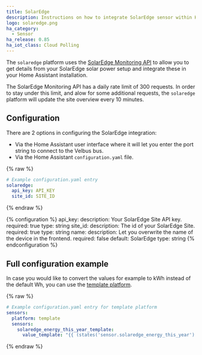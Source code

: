 ```yaml
---
title: SolarEdge
description: Instructions on how to integrate SolarEdge sensor within Home Assistant.
logo: solaredge.png
ha_category:
  - Sensor
ha_release: 0.85
ha_iot_class: Cloud Polling
---
```


The `solaredge` platform uses the [SolarEdge Monitoring API](https://www.solaredge.com/sites/default/files/se_monitoring_api.pdf) to allow you to get details from your SolarEdge solar power setup and integrate these in your Home Assistant installation.

<div class='note'>

The SolarEdge Monitoring API has a daily rate limit of 300 requests. In order to stay under this limit, and alow for some additional requests, the `solaredge` platform will update the site overview every 10 minutes.

</div>

## Configuration

There are 2 options in configuring the SolarEdge integration:

- Via the Home Assistant user interface where it will let you enter the port string to connect to the Velbus bus.
- Via the Home Assistant `configuration.yaml` file.

{% raw %}
```yaml
# Example configuration.yaml entry
solaredge:
  api_key: API_KEY
  site_id: SITE_ID
```
{% endraw %}

{% configuration %}
api_key:
  description: Your SolarEdge Site API key.
  required: true
  type: string
site_id:
  description: The id of your SolarEdge Site.
  required: true
  type: string
name:
  description: Let you overwrite the name of the device in the frontend.
  required: false
  default: SolarEdge
  type: string
{% endconfiguration %}

## Full configuration example

In case you would like to convert the values for example to kWh instead of the default Wh, you can use the [template platform](/integrations/template).

{% raw %}
```yaml
# Example configuration.yaml entry for template platform
sensors:
  platform: template
  sensors:
    solaredge_energy_this_year_template:
      value_template: "{{ (states('sensor.solaredge_energy_this_year') | float / 1000) | round(2) }}"
```
{% endraw %}
